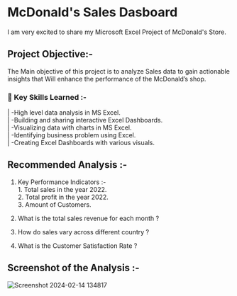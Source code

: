 # McDonald's Sales Dasboard
I am very excited to share my Microsoft Excel Project of McDonald's Store.

## Project Objective:-
The Main objective of this project is to analyze Sales data to gain 
actionable insights that Will enhance the performance of the McDonald’s shop.


### 📌 Key Skills Learned :-
| -High level data analysis in MS Excel.     
| -Building and sharing interactive Excel Dashboards.     
| -Visualizing data with charts in MS Excel.      
| -Identifying business problem using Excel.       
| -Creating Excel Dashboards with various visuals.       

## Recommended Analysis :-
1. Key Performance Indicators :-        
             1. Total sales in the year 2022.        
             2. Total profit in the year 2022.      
             3. Amount of Customers.        

2. What is the total sales revenue for each month ?
3. How do sales vary across different country ?
4. What is the Customer Satisfaction Rate ?


## Screenshot of the Analysis :-
![Screenshot 2024-02-14 134817](https://github.com/MyProjects-5/McDonald-s-Sales-Dashboard/assets/140932670/70e7df07-8d87-446e-83c5-c297c950d08f)

